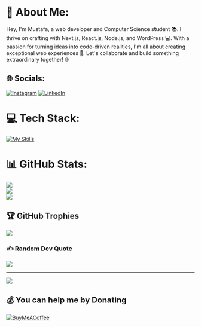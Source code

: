# 💫 About Me:
Hey, I'm Mustafa, a web developer and Computer Science student 📚. I thrive on crafting with Next.js, React.js, Node.js, and WordPress 💻. With a passion for turning ideas into code-driven realities, I'm all about creating exceptional web experiences 🚀. Let's collaborate and build something extraordinary together! 🌐


## 🌐 Socials:
[![Instagram](https://img.shields.io/badge/Instagram-%23E4405F.svg?logo=Instagram&logoColor=white)](https://instagram.com/codewithmustafa) [![LinkedIn](https://img.shields.io/badge/LinkedIn-%230077B5.svg?logo=linkedin&logoColor=white)](https://linkedin.com/in/syedmustafahsn) 

# 💻 Tech Stack:
[![My Skills](https://skillicons.dev/icons?i=photoshop,illustrator,figma,xd,typescript,javascript,nodejs,nextjs,react,prisma,planetscale,mongodb&theme=dark)](https://skillicons.dev)
# 📊 GitHub Stats:
![](https://github-readme-stats.vercel.app/api?username=syedmustafa-m&theme=dark&hide_border=false&include_all_commits=true&count_private=true)<br/>
![](https://github-readme-streak-stats.herokuapp.com/?user=syedmustafa-m&theme=dark&hide_border=false)<br/>
![](https://github-readme-stats.vercel.app/api/top-langs/?username=syedmustafa-m&theme=dark&hide_border=false&include_all_commits=true&count_private=true&layout=compact)

## 🏆 GitHub Trophies
![](https://github-profile-trophy.vercel.app/?username=syedmustafa-m&theme=radical&no-frame=false&no-bg=false&margin-w=4)

### ✍️ Random Dev Quote
![](https://quotes-github-readme.vercel.app/api?type=horizontal&theme=radical)

---
[![](https://visitcount.itsvg.in/api?id=syedmustafa-m&icon=2&color=4)](https://visitcount.itsvg.in)

  ## 💰 You can help me by Donating
  [![BuyMeACoffee](https://img.shields.io/badge/Buy%20Me%20a%20Coffee-ffdd00?style=for-the-badge&logo=buy-me-a-coffee&logoColor=black)](https://buymeacoffee.com/syedmustafahsn) 

  
<!-- Proudly created with GPRM ( https://gprm.itsvg.in ) -->
